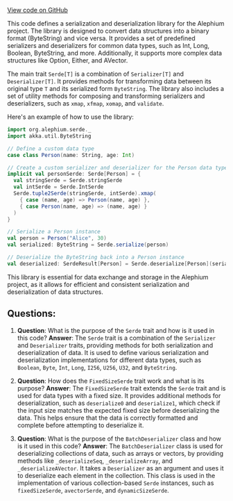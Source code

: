 [View code on GitHub](https://github.com/alephium/alephium/serde/src/main/scala/org/alephium/serde/Serde.scala)

This code defines a serialization and deserialization library for the Alephium project. The library is designed to convert data structures into a binary format (ByteString) and vice versa. It provides a set of predefined serializers and deserializers for common data types, such as Int, Long, Boolean, ByteString, and more. Additionally, it supports more complex data structures like Option, Either, and AVector.

The main trait `Serde[T]` is a combination of `Serializer[T]` and `Deserializer[T]`. It provides methods for transforming data between its original type `T` and its serialized form `ByteString`. The library also includes a set of utility methods for composing and transforming serializers and deserializers, such as `xmap`, `xfmap`, `xomap`, and `validate`.

Here's an example of how to use the library:

```scala
import org.alephium.serde._
import akka.util.ByteString

// Define a custom data type
case class Person(name: String, age: Int)

// Create a custom serializer and deserializer for the Person data type
implicit val personSerde: Serde[Person] = {
  val stringSerde = Serde.stringSerde
  val intSerde = Serde.IntSerde
  Serde.tuple2Serde(stringSerde, intSerde).xmap(
    { case (name, age) => Person(name, age) },
    { case Person(name, age) => (name, age) }
  )
}

// Serialize a Person instance
val person = Person("Alice", 30)
val serialized: ByteString = Serde.serialize(person)

// Deserialize the ByteString back into a Person instance
val deserialized: SerdeResult[Person] = Serde.deserialize[Person](serialized)
```

This library is essential for data exchange and storage in the Alephium project, as it allows for efficient and consistent serialization and deserialization of data structures.
## Questions: 
 1. **Question**: What is the purpose of the `Serde` trait and how is it used in this code?
   **Answer**: The `Serde` trait is a combination of the `Serializer` and `Deserializer` traits, providing methods for both serialization and deserialization of data. It is used to define various serialization and deserialization implementations for different data types, such as `Boolean`, `Byte`, `Int`, `Long`, `I256`, `U256`, `U32`, and `ByteString`.

2. **Question**: How does the `FixedSizeSerde` trait work and what is its purpose?
   **Answer**: The `FixedSizeSerde` trait extends the `Serde` trait and is used for data types with a fixed size. It provides additional methods for deserialization, such as `deserialize0` and `deserialize1`, which check if the input size matches the expected fixed size before deserializing the data. This helps ensure that the data is correctly formatted and complete before attempting to deserialize it.

3. **Question**: What is the purpose of the `BatchDeserializer` class and how is it used in this code?
   **Answer**: The `BatchDeserializer` class is used for deserializing collections of data, such as arrays or vectors, by providing methods like `_deserializeSeq`, `_deserializeArray`, and `_deserializeAVector`. It takes a `Deserializer` as an argument and uses it to deserialize each element in the collection. This class is used in the implementation of various collection-based `Serde` instances, such as `fixedSizeSerde`, `avectorSerde`, and `dynamicSizeSerde`.